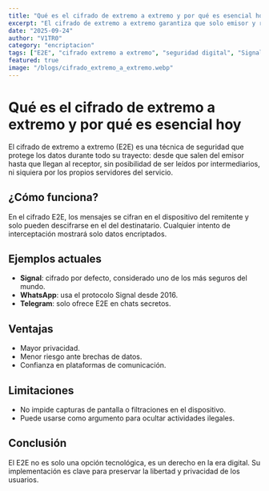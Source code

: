 ```yaml
---
title: "Qué es el cifrado de extremo a extremo y por qué es esencial hoy"
excerpt: "El cifrado de extremo a extremo garantiza que solo emisor y receptor puedan leer los mensajes. Descubre cómo funciona y por qué apps como Signal o WhatsApp lo adoptan."
date: "2025-09-24"
author: "V1TR0"
category: "encriptacion"
tags: ["E2E", "cifrado extremo a extremo", "seguridad digital", "Signal", "WhatsApp"]
featured: true
image: "/blogs/cifrado_extremo_a_extremo.webp"
---
```


# Qué es el cifrado de extremo a extremo y por qué es esencial hoy

El cifrado de extremo a extremo (E2E) es una técnica de seguridad que protege los datos durante todo su trayecto: desde que salen del emisor hasta que llegan al receptor, sin posibilidad de ser leídos por intermediarios, ni siquiera por los propios servidores del servicio.

## ¿Cómo funciona?
En el cifrado E2E, los mensajes se cifran en el dispositivo del remitente y solo pueden descifrarse en el del destinatario. Cualquier intento de interceptación mostrará solo datos encriptados.

## Ejemplos actuales
- **Signal**: cifrado por defecto, considerado uno de los más seguros del mundo.
- **WhatsApp**: usa el protocolo Signal desde 2016.
- **Telegram**: solo ofrece E2E en chats secretos.

## Ventajas
- Mayor privacidad.
- Menor riesgo ante brechas de datos.
- Confianza en plataformas de comunicación.

## Limitaciones
- No impide capturas de pantalla o filtraciones en el dispositivo.
- Puede usarse como argumento para ocultar actividades ilegales.

## Conclusión
El E2E no es solo una opción tecnológica, es un derecho en la era digital. Su implementación es clave para preservar la libertad y privacidad de los usuarios.